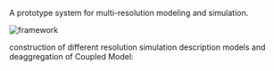 A  prototype system for multi-resolution modeling and simulation.

![framework](https://github.com/linqq19/multi-resolution-modeling-and-simulation/assets/54255402/0df543c9-d2e3-438b-9144-e27bebeef48b)

construction of different resolution simulation description models and deaggregation of Coupled Model:


